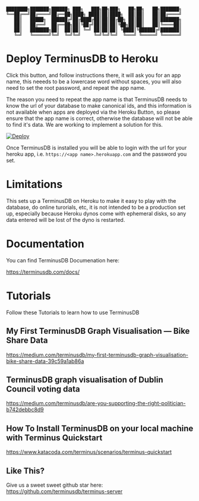 ```
████████╗███████╗██████╗ ███╗   ███╗██╗███╗   ██╗██╗   ██╗███████╗
╚══██╔══╝██╔════╝██╔══██╗████╗ ████║██║████╗  ██║██║   ██║██╔════╝
   ██║   █████╗  ██████╔╝██╔████╔██║██║██╔██╗ ██║██║   ██║███████╗
   ██║   ██╔══╝  ██╔══██╗██║╚██╔╝██║██║██║╚██╗██║██║   ██║╚════██║
   ██║   ███████╗██║  ██║██║ ╚═╝ ██║██║██║ ╚████║╚██████╔╝███████║
   ╚═╝   ╚══════╝╚═╝  ╚═╝╚═╝     ╚═╝╚═╝╚═╝  ╚═══╝ ╚═════╝ ╚══════╝
```

# Deploy TerminusDB to Heroku

Click this button, and follow instructions there, it will ask you for an app
name, this neeeds to be a lowercase word without spaces, you will also need to
set the root password, and repeat the app name.

The reason you need to repeat the app name is that TerminusDB needs to know the
url of your database to make canonical ids, and this information is not
available when apps are deployed via the Heroku Button, so please ensure that
the app name is correct, otherwise the database will not be able to find it's
data. We are working to implement a solution for this.


[![Deploy](https://www.herokucdn.com/deploy/button.svg)](https://heroku.com/deploy)

Once TerminusDB is installed you will be able to login with the url for your
heroku app, i.e. ```https://<app name>.herokuapp.com``` and the password you
set.

# Limitations

This sets up a TerminusDB on Heroku to make it easy to play with the database,
do online turorials, etc, it is not intended to be a production set up,
especially because Heroku dynos come with ephemeral disks, so any data entered
will be lost of the dyno is restarted.

# Documentation

You can find TerminusDB Documenation here:

https://terminusdb.com/docs/

# Tutorials

Follow these Tutorials to learn how to use TerminusDB

## My First TerminusDB Graph Visualisation — Bike Share Data
https://medium.com/terminusdb/my-first-terminusdb-graph-visualisation-bike-share-data-39c59a1ab86a

## TerminusDB graph visualisation of Dublin Council voting data 
https://medium.com/terminusdb/are-you-supporting-the-right-politician-b742debbc8d9


## How To Install TerminusDB on your local machine with Terminus Quickstart

https://www.katacoda.com/terminus/scenarios/terminus-quickstart

## Like This?

Give us a sweet sweet github star here:
https://github.com/terminusdb/terminus-server
